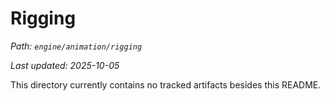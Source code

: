 # Rigging

_Path: `engine/animation/rigging`_

_Last updated: 2025-10-05_


This directory currently contains no tracked artifacts besides this README.
